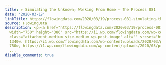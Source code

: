 ```yaml
---
title: ✚ Simulating the Unknown; Working From Home – The Process 081
date: '2020-03-19'
linkTitle: https://flowingdata.com/2020/03/19/process-081-simulating-the-unknown/
source: FlowingData
description: <p><a href="https://flowingdata.com/2020/03/19/process-081-simulating-the-unknown/"><img
  width="750" height="386" src="https://i1.wp.com/flowingdata.com/wp-content/uploads/2020/03/process-81-featured.png?fit=750%2C386&amp;ssl=1"
  class="attachment-medium size-medium wp-post-image" alt="" srcset="https://i1.wp.com/flowingdata.com/wp-content/uploads/2020/03/process-81-featured.png?w=1340&amp;ssl=1
  1340w, https://i1.wp.com/flowingdata.com/wp-content/uploads/2020/03/process-81-featured.png?resize=750%2C386&amp;ssl=1
  750w, https://i1.wp.com/flowingdata.com/wp-content/uploads/2020/03/process-81-featu
  ...
disable_comments: true
---
```

<p><a href="https://flowingdata.com/2020/03/19/process-081-simulating-the-unknown/"><img width="750" height="386" src="https://i1.wp.com/flowingdata.com/wp-content/uploads/2020/03/process-81-featured.png?fit=750%2C386&amp;ssl=1" class="attachment-medium size-medium wp-post-image" alt="" srcset="https://i1.wp.com/flowingdata.com/wp-content/uploads/2020/03/process-81-featured.png?w=1340&amp;ssl=1 1340w, https://i1.wp.com/flowingdata.com/wp-content/uploads/2020/03/process-81-featured.png?resize=750%2C386&amp;ssl=1 750w, https://i1.wp.com/flowingdata.com/wp-content/uploads/2020/03/process-81-featu ...